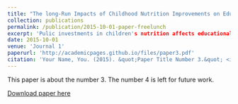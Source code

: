 ```yaml
---
title: "The long-Run Impacts of Childhood Nutrition Improvements on Education: Evidence from Rural China"
collection: publications
permalink: /publication/2015-10-01-paper-freelunch
excerpt: 'Pulic investments in children's nutrition affects educational attainment and intergenerational mobility in education.'
date: 2015-10-01
venue: 'Journal 1'
paperurl: 'http://academicpages.github.io/files/paper3.pdf'
citation: 'Your Name, You. (2015). &quot;Paper Title Number 3.&quot; <i>Journal 1</i>. 1(3).'
---
```

This paper is about the number 3. The number 4 is left for future work.

[Download paper here](http://academicpages.github.io/files/paper3.pdf)

